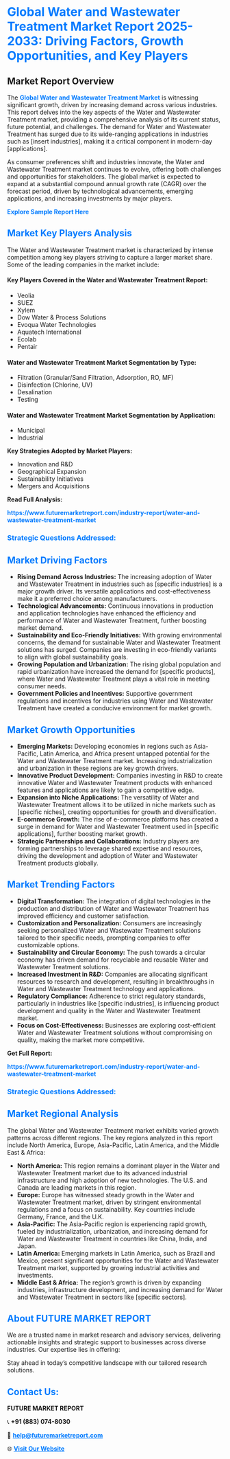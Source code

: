 <h1 style="color: #007BFF;">Global Water and Wastewater Treatment Market Report 2025-2033: Driving Factors, Growth Opportunities, and Key Players</h1>

<section id="overview">
<h2>Market Report Overview</h2>
<p>The <a href="https://www.futuremarketreport.com/industry-report/water-and-wastewater-treatment-market" style="color: #007BFF; text-decoration: none;"><strong>Global Water and Wastewater Treatment Market</strong></a> is witnessing significant growth, driven by increasing demand across various industries. This report delves into the key aspects of the Water and Wastewater Treatment market, providing a comprehensive analysis of its current status, future potential, and challenges. The demand for Water and Wastewater Treatment has surged due to its wide-ranging applications in industries such as [insert industries], making it a critical component in modern-day [applications].</p>
<p>As consumer preferences shift and industries innovate, the Water and Wastewater Treatment market continues to evolve, offering both challenges and opportunities for stakeholders. The global market is expected to expand at a substantial compound annual growth rate (CAGR) over the forecast period, driven by technological advancements, emerging applications, and increasing investments by major players.</p>
</section>

<section id="overview">
<p><a href="https://www.futuremarketreport.com/request-sample/reportId=97914" style="color: #007BFF; text-decoration: none;"><strong>Explore Sample Report Here</strong></a></p>
</section>

<section id="key-players">
<h2 style="color: #007BFF;">Market Key Players Analysis</h2>
<p>The Water and Wastewater Treatment market is characterized by intense competition among key players striving to capture a larger market share. Some of the leading companies in the market include:</p>
<h4>Key Players Covered in the Water and Wastewater Treatment Report:</h4>
<ul><li>Veolia</li><li>SUEZ</li><li>Xylem</li><li>Dow Water &amp; Process Solutions</li><li>Evoqua Water Technologies</li><li>Aquatech International</li><li>Ecolab</li><li>Pentair</li></ul>
<h4>Water and Wastewater Treatment Market Segmentation by Type:</h4>
<ul><li>Filtration (Granular/Sand Filtration, Adsorption, RO, MF)</li><li>Disinfection (Chlorine, UV)</li><li>Desalination</li><li>Testing</li></ul>

<h4>Water and Wastewater Treatment Market Segmentation by Application:</h4>
<ul><li>Municipal</li><li>Industrial</li></ul>
<p><strong>Key Strategies Adopted by Market Players:</strong></p>
<ul>
<li>Innovation and R&D</li>
<li>Geographical Expansion</li>
<li>Sustainability Initiatives</li>
<li>Mergers and Acquisitions</li>
</ul>
</section>

<section>
<p><strong>Read Full Analysis: </strong></p><a href="https://www.futuremarketreport.com/industry-report/water-and-wastewater-treatment-market" style="color: #007BFF; text-decoration: none;"><strong>https://www.futuremarketreport.com/industry-report/water-and-wastewater-treatment-market</strong></a>
<h3 style="color: #007BFF;">Strategic Questions Addressed:</h3>
</section>

<section id="driving-factors">
<h2 style="color: #007BFF;">Market Driving Factors</h2>
<ul>
<li><strong>Rising Demand Across Industries:</strong> The increasing adoption of Water and Wastewater Treatment in industries such as [specific industries] is a major growth driver. Its versatile applications and cost-effectiveness make it a preferred choice among manufacturers.</li>
<li><strong>Technological Advancements:</strong> Continuous innovations in production and application technologies have enhanced the efficiency and performance of Water and Wastewater Treatment, further boosting market demand.</li>
<li><strong>Sustainability and Eco-Friendly Initiatives:</strong> With growing environmental concerns, the demand for sustainable Water and Wastewater Treatment solutions has surged. Companies are investing in eco-friendly variants to align with global sustainability goals.</li>
<li><strong>Growing Population and Urbanization:</strong> The rising global population and rapid urbanization have increased the demand for [specific products], where Water and Wastewater Treatment plays a vital role in meeting consumer needs.</li>
<li><strong>Government Policies and Incentives:</strong> Supportive government regulations and incentives for industries using Water and Wastewater Treatment have created a conducive environment for market growth.</li>
</ul>
</section>

<section id="growth-opportunities">
<h2 style="color: #007BFF;">Market Growth Opportunities</h2>
<ul>
<li><strong>Emerging Markets:</strong> Developing economies in regions such as Asia-Pacific, Latin America, and Africa present untapped potential for the Water and Wastewater Treatment market. Increasing industrialization and urbanization in these regions are key growth drivers.</li>
<li><strong>Innovative Product Development:</strong> Companies investing in R&D to create innovative Water and Wastewater Treatment products with enhanced features and applications are likely to gain a competitive edge.</li>
<li><strong>Expansion into Niche Applications:</strong> The versatility of Water and Wastewater Treatment allows it to be utilized in niche markets such as [specific niches], creating opportunities for growth and diversification.</li>
<li><strong>E-commerce Growth:</strong> The rise of e-commerce platforms has created a surge in demand for Water and Wastewater Treatment used in [specific applications], further boosting market growth.</li>
<li><strong>Strategic Partnerships and Collaborations:</strong> Industry players are forming partnerships to leverage shared expertise and resources, driving the development and adoption of Water and Wastewater Treatment products globally.</li>
</ul>
</section>

<section id="trending-factors">
<h2 style="color: #007BFF;">Market Trending Factors</h2>
<ul>
<li><strong>Digital Transformation:</strong> The integration of digital technologies in the production and distribution of Water and Wastewater Treatment has improved efficiency and customer satisfaction.</li>
<li><strong>Customization and Personalization:</strong> Consumers are increasingly seeking personalized Water and Wastewater Treatment solutions tailored to their specific needs, prompting companies to offer customizable options.</li>
<li><strong>Sustainability and Circular Economy:</strong> The push towards a circular economy has driven demand for recyclable and reusable Water and Wastewater Treatment solutions.</li>
<li><strong>Increased Investment in R&D:</strong> Companies are allocating significant resources to research and development, resulting in breakthroughs in Water and Wastewater Treatment technology and applications.</li>
<li><strong>Regulatory Compliance:</strong> Adherence to strict regulatory standards, particularly in industries like [specific industries], is influencing product development and quality in the Water and Wastewater Treatment market.</li>
<li><strong>Focus on Cost-Effectiveness:</strong> Businesses are exploring cost-efficient Water and Wastewater Treatment solutions without compromising on quality, making the market more competitive.</li>
</ul>
</section>

<section>
<p><strong>Get Full Report: </strong></p><a href="https://www.futuremarketreport.com/industry-report/water-and-wastewater-treatment-market" style="color: #007BFF; text-decoration: none;"><strong>https://www.futuremarketreport.com/industry-report/water-and-wastewater-treatment-market</strong></a>
<h3 style="color: #007BFF;">Strategic Questions Addressed:</h3>
</section>


<section id="regional-analysis">
<h2 style="color: #007BFF;">Market Regional Analysis</h2>
<p>The global Water and Wastewater Treatment market exhibits varied growth patterns across different regions. The key regions analyzed in this report include North America, Europe, Asia-Pacific, Latin America, and the Middle East & Africa:</p>
<ul>
<li><strong>North America:</strong> This region remains a dominant player in the Water and Wastewater Treatment market due to its advanced industrial infrastructure and high adoption of new technologies. The U.S. and Canada are leading markets in this region.</li>
<li><strong>Europe:</strong> Europe has witnessed steady growth in the Water and Wastewater Treatment market, driven by stringent environmental regulations and a focus on sustainability. Key countries include Germany, France, and the U.K.</li>
<li><strong>Asia-Pacific:</strong> The Asia-Pacific region is experiencing rapid growth, fueled by industrialization, urbanization, and increasing demand for Water and Wastewater Treatment in countries like China, India, and Japan.</li>
<li><strong>Latin America:</strong> Emerging markets in Latin America, such as Brazil and Mexico, present significant opportunities for the Water and Wastewater Treatment market, supported by growing industrial activities and investments.</li>
<li><strong>Middle East & Africa:</strong> The region’s growth is driven by expanding industries, infrastructure development, and increasing demand for Water and Wastewater Treatment in sectors like [specific sectors].</li>
</ul>
</section>

<footer>
<h2 style="color: #007BFF;">About FUTURE MARKET REPORT</h2>
<p>We are a trusted name in market research and advisory services, delivering actionable insights and strategic support to businesses across diverse industries. Our expertise lies in offering:</p>

<p>Stay ahead in today’s competitive landscape with our tailored research solutions.</p>

<h2 style="color: #007BFF;">Contact Us:</h2>
<p><strong>FUTURE MARKET REPORT</strong></p>
<p>📞 <strong>+91 (883) 074-8030</strong></p>
<p>📧 <strong><a href="mailto:help@futuremarketreport.com" style="color: #007BFF;">help@futuremarketreport.com</a></strong></p>
<p>🌐 <strong><a href="https://www.futuremarketreport.com/" style="color: #007BFF;">Visit Our Website</a></strong></p>
</footer>